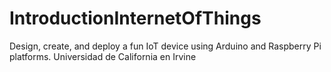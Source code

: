 # IntroductionInternetOfThings
Design, create, and deploy a fun IoT device using Arduino and Raspberry Pi platforms. Universidad de California en Irvine
